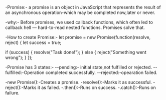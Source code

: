 -Promise:-
a promise is an object in JavaScript that represents the result of an asynchronous operation-which may be completed now,later or never.

-why:-
Before promises, we used callback functions, which often led to callback hell — hard-to-read nested functions. Promises solve that.

-How to create Promise:-
let promise = new Promise(function(resolve, reject) {
  let success = true;

  if (success) {
    resolve("Task done!");
  } else {
    reject("Something went wrong");
  }
});

-Promise has 3 states:-
--pending:- initial state,not fulfilled or rejected.
--fulfilled:-Operation completed successfully.
--rejected:-opearation failed.

-new Promise():-Creates a promise.
-resolve():-Marks it as successful.
-reject():-Marks it as failed.
-.then():-Runs on success.
-.catch():-Runs on failure.


	


